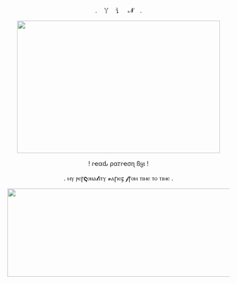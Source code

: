 <p align="center"> . 丫 讠 𝓝 .



<p align="center">
  <img width="460" height="300" src="https://i.pinimg.com/originals/a3/a2/47/a3a2471e414d7a5a402e56b4218c5702.gif">
</p>
<p align="center"> ! ɾҽαԃ ρα𝜏ɾҽσɳ ßყι !
<p align="center">  . ⲙⲩ ⲣⲉꞅ𝛓ⲟⲛⲁ𝓵ⲓⲧⲩ 𝓿ⲁꞅⲓⲉ𝛓 𝓯ꞅⲟⲙ ⲧⲓⲙⲉ ⲧⲟ ⲧⲓⲙⲉ . 
<p align="center">
  <img width="2000" height="200" src=[(https://i.pinimg.com/originals/a3/a2/47/a3a2471e414d7a5a402e56b4218c5702.gif)">
</p>
